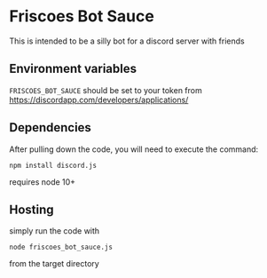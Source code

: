# Friscoes Bot Sauce

This is intended to be a silly bot for a discord server with friends

## Environment variables

`FRISCOES_BOT_SAUCE` should be set to your token from https://discordapp.com/developers/applications/

## Dependencies

After pulling down the code, you will need to execute the command:

`npm install discord.js`

requires node 10+

## Hosting

simply run the code with

`node friscoes_bot_sauce.js`

from the target directory
